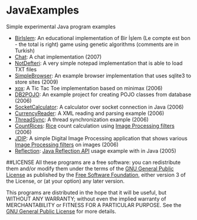 # JavaExamples
Simple experimental Java program examples

* [BirIslem](https://github.com/tekrei/JavaExamples/tree/master/BirIslem): An educational implementation of Bir İşlem (Le compte est bon - the total is right) game using genetic algorithms (comments are in Turkish)
* [Chat](https://github.com/tekrei/JavaExamples/tree/master/Chat): A chat implementation (2007)
* [NotDefteri](https://github.com/tekrei/JavaExamples/tree/master/NotDefteri): A very simple notepad implementation that is able to load TXT files
* [SimpleBrowser](https://github.com/tekrei/JavaExamples/tree/master/SimpleBrowser): An example browser implementation that uses sqlite3 to store sites (2009)
* [xox](https://github.com/tekrei/JavaExamples/tree/master/xox): A Tic Tac Toe implementation based on minimax (2006)
* [DB2POJO](https://github.com/tekrei/JavaExamples/tree/master/DB2POJO): An example project for creating POJO classes from database (2006)
* [SocketCalculator](https://github.com/tekrei/JavaExamples/tree/master/SocketCalculator): A calculator over socket connection in Java (2006)
* [CurrencyReader](https://github.com/tekrei/JavaExamples/tree/master/CurrencyReader): A XML reading and parsing example (2006)
* [ThreadSync](https://github.com/tekrei/JavaExamples/tree/master/ThreadSync): A thread synchronization example (2006)
* [CountRices](https://github.com/tekrei/JavaExamples/tree/master/CountRices): [Rice](https://it.mathworks.com/help/images/image-enhancement-and-analysis.html) count calculation using [Image Processing filters](http://www.jhlabs.com/ip/filters/index.html) (2006)
* [JDIP](https://github.com/tekrei/JavaExamples/tree/master/JDIP): A simple Digital Image Processing application that shows various [Image Processing filters](http://www.jhlabs.com/ip/filters/index.html) on images (2006)
* [Reflection](https://github.com/tekrei/JavaExamples/tree/master/Reflection): [Java Reflection API](https://docs.oracle.com/javase/tutorial/reflect/) usage example with in Java (2005)

##LICENSE
All these programs are a free software: you can redistribute them and/or modify them under the terms of the [GNU General Public License](https://www.gnu.org/licenses/gpl-3.0.en.html) as published by the [Free Software Foundation](https://www.fsf.org), either version 3 of the License, or (at your option) any later version.

This programs are distributed in the hope that it will be useful, but WITHOUT ANY WARRANTY; without even the implied warranty of MERCHANTABILITY or FITNESS FOR A PARTICULAR PURPOSE.  See the [GNU General Public License](https://github.com/tekrei/JavaExamples/raw/master/LICENSE) for more details.
